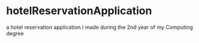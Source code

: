 # hotelReservationApplication
a hotel reservation application I made during the 2nd year of my Computing degree
